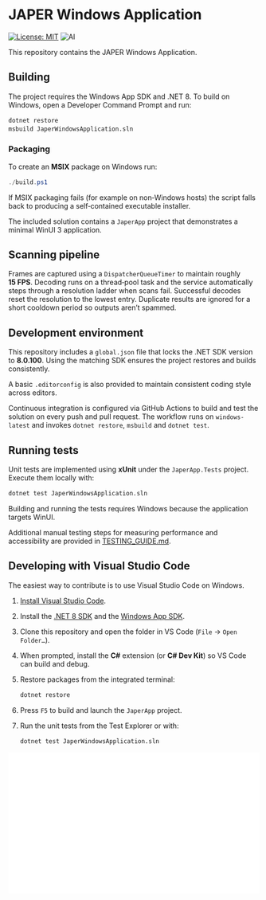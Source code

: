 # JAPER Windows Application

[![License: MIT](https://img.shields.io/badge/License-MIT-yellow.svg)](https://opensource.org/licenses/MIT) ![AI](https://img.shields.io/badge/Assisted-Development-2b2bff?logo=openai&logoColor=white) 

This repository contains the JAPER Windows Application.

## Building

The project requires the Windows App SDK and .NET 8. To build on Windows, open a Developer Command Prompt and run:

```bash
dotnet restore
msbuild JaperWindowsApplication.sln
```

### Packaging

To create an **MSIX** package on Windows run:

```powershell
./build.ps1
```

If MSIX packaging fails (for example on non‑Windows hosts) the script falls back
to producing a self‑contained executable installer.

The included solution contains a `JaperApp` project that demonstrates a minimal WinUI 3 application.

## Scanning pipeline

Frames are captured using a `DispatcherQueueTimer` to maintain roughly **15 FPS**.
Decoding runs on a thread‑pool task and the service automatically steps through
a resolution ladder when scans fail. Successful decodes reset the resolution to
the lowest entry. Duplicate results are ignored for a short cooldown period so
outputs aren’t spammed.

## Development environment

This repository includes a `global.json` file that locks the .NET SDK version to **8.0.100**. Using the matching SDK ensures the project restores and builds consistently.

A basic `.editorconfig` is also provided to maintain consistent coding style across editors.

Continuous integration is configured via GitHub Actions to build and test the solution on every push and pull request. The workflow runs on `windows-latest` and invokes `dotnet restore`, `msbuild` and `dotnet test`.

## Running tests

Unit tests are implemented using **xUnit** under the `JaperApp.Tests` project. Execute them locally with:

```bash
dotnet test JaperWindowsApplication.sln
```

Building and running the tests requires Windows because the application targets WinUI.

Additional manual testing steps for measuring performance and accessibility are provided in [TESTING_GUIDE.md](TESTING_GUIDE.md).

## Developing with Visual Studio Code

The easiest way to contribute is to use Visual Studio Code on Windows.

1. [Install Visual Studio Code](https://code.visualstudio.com/).
2. Install the [.NET&nbsp;8 SDK](https://dotnet.microsoft.com/download) and the [Windows App SDK](https://learn.microsoft.com/windows/apps/windows-app-sdk/).
3. Clone this repository and open the folder in VS Code (`File` → `Open Folder…`).
4. When prompted, install the **C#** extension (or **C# Dev Kit**) so VS Code can build and debug.
5. Restore packages from the integrated terminal:

   ```bash
   dotnet restore
   ```

6. Press `F5` to build and launch the `JaperApp` project.
7. Run the unit tests from the Test Explorer or with:

   ```bash
   dotnet test JaperWindowsApplication.sln
   ```

![JAPER](https://github.com/japertechnology/DEVELOPER-JAPER-IO/blob/df569f40620c4f737ecd81938f2bcf0df4760f3b/asset/images/JAPER-White.png)
